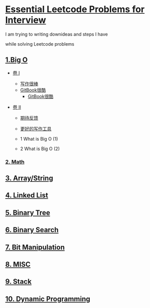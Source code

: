 # [Essential Leetcode Problems for Interview](https://nikeasyanzi.gitbooks.io/essential-leetcode-problems-for-interview/content/)
I am   trying to writing downideas and steps I have 
  
  while solving Leetcode problems
    
## [1.Big O](/bigO.md)
* [卷 I](part1/README.md)
    * [写作很棒](part1/writing.md)
    * [GitBook很酷](part1/gitbook.md)    
        * [GitBook很酷](part1/gitbook.md)
    

* [卷 II](part2/README.md)
    * [期待反馈](part2/feedback_please.md)
    * [更好的写作工具](part2/better_tools.md)
    
    
   *  1 What is Big O \(1\)
    
   *  2 What is Big O \(2\)

### [2. Math](/math.md)



## [3. Array/String](arraystring.md)


    
## [4. Linked List](/LinkedList.md)
  
    
## [5. Binary Tree](/binaryTree.md)


## [6. Binary Search](/binarysearch.md)

## [7. Bit Manipulation](/bit-manipulation.md)

## [8. MISC](/misc.md)
  

## [9. Stack](/stack.md)


## [10. Dynamic Programming](/dynamic-programming.md)






